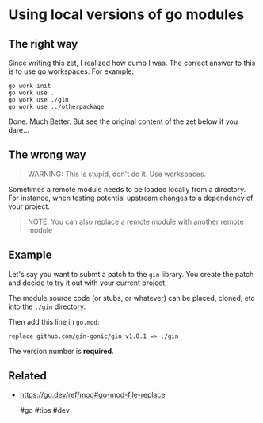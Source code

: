 # Using local versions of go modules

## The right way

Since writing this zet, I realized how dumb I was. The correct answer to this
is to use go workspaces. For example:

```
go work init
go work use .
go work use ./gin
go work use ../otherpackage
```

Done. Much Better. But see the original content of the zet below if you dare...

## The wrong way

> WARNING: This is stupid, don't do it. Use workspaces.

Sometimes a remote module needs to be loaded locally from a directory. For
instance, when testing potential upstream changes to a dependency of your
project.

> NOTE: You can also replace a remote module with another remote module

## Example

Let's say you want to submt a patch to the `gin` library. You create the patch
and decide to try it out with your current project.

The module source code (or stubs, or whatever) can be placed, cloned, etc into
the `./gin` directory.

Then add this line in `go.mod`:
```
replace github.com/gin-gonic/gin v1.8.1 => ./gin
```

The version number is **required**.

## Related

* https://go.dev/ref/mod#go-mod-file-replace

    #go #tips #dev
